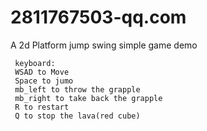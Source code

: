 # 2811767503-qq.com
A 2d Platform jump swing simple game demo
    
     keyboard: 
     WSAD to Move
     Space to jumo
     mb_left to throw the grapple
     mb_right to take back the grapple
     R to restart
     Q to stop the lava(red cube)
